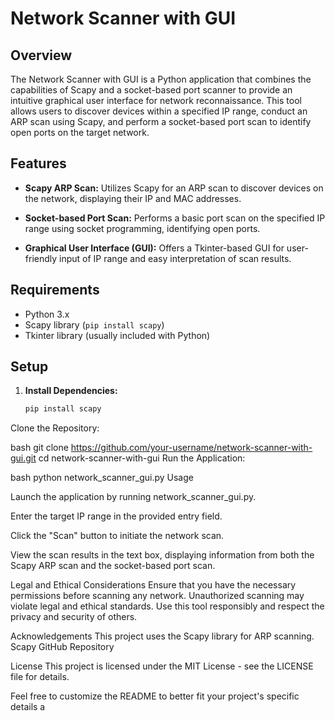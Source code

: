 # Network Scanner with GUI

## Overview

The Network Scanner with GUI is a Python application that combines the capabilities of Scapy and a socket-based port scanner to provide an intuitive graphical user interface for network reconnaissance. This tool allows users to discover devices within a specified IP range, conduct an ARP scan using Scapy, and perform a socket-based port scan to identify open ports on the target network.

## Features

- **Scapy ARP Scan:** Utilizes Scapy for an ARP scan to discover devices on the network, displaying their IP and MAC addresses.

- **Socket-based Port Scan:** Performs a basic port scan on the specified IP range using socket programming, identifying open ports.

- **Graphical User Interface (GUI):** Offers a Tkinter-based GUI for user-friendly input of IP range and easy interpretation of scan results.

## Requirements

- Python 3.x
- Scapy library (`pip install scapy`)
- Tkinter library (usually included with Python)

## Setup

1. **Install Dependencies:**
   ```bash
   pip install scapy
Clone the Repository:

bash
git clone https://github.com/your-username/network-scanner-with-gui.git
cd network-scanner-with-gui
Run the Application:

bash
python network_scanner_gui.py
Usage

Launch the application by running network_scanner_gui.py.

Enter the target IP range in the provided entry field.

Click the "Scan" button to initiate the network scan.

View the scan results in the text box, displaying information from both the Scapy ARP scan and the socket-based port scan.

Legal and Ethical Considerations
Ensure that you have the necessary permissions before scanning any network. Unauthorized scanning may violate legal and ethical standards. Use this tool responsibly and respect the privacy and security of others.

Acknowledgements
This project uses the Scapy library for ARP scanning. Scapy GitHub Repository

License
This project is licensed under the MIT License - see the LICENSE file for details.

Feel free to customize the README to better fit your project's specific details a
